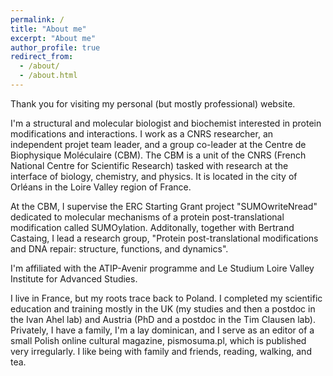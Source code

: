 ```yaml
---
permalink: /
title: "About me"
excerpt: "About me"
author_profile: true
redirect_from: 
  - /about/
  - /about.html
---
```


Thank you for visiting my personal (but mostly professional) website.

I'm a structural and molecular biologist and biochemist interested in protein modifications and interactions. I work as a CNRS researcher, an independent projet team leader, and a group co-leader at the Centre de Biophysique Moléculaire (CBM). The CBM is a unit of the CNRS (French National Centre for Scientific Research) tasked with research at the interface of biology, chemistry, and physics. It is located in the city of Orléans in the Loire Valley region of France.

At the CBM, I supervise the ERC Starting Grant project "SUMOwriteNread" dedicated to molecular mechanisms of a protein post-translational modification called SUMOylation. Additonally, together with Bertrand Castaing, I lead a research group, "Protein post-translational modifications and DNA repair: structure, functions, and dynamics".

I'm affiliated with the ATIP-Avenir programme and Le Studium Loire Valley Institute for Advanced Studies.

I live in France, but my roots trace back to Poland. I completed my scientific education and training mostly in the UK (my studies and then a postdoc in the Ivan Ahel lab) and Austria (PhD and a postdoc in the Tim Clausen lab). Privately, I have a family, I'm a lay dominican, and I serve as an editor of a small Polish online cultural magazine, pismosuma.pl, which is published very irregularly. I like being with family and friends, reading, walking, and tea.

